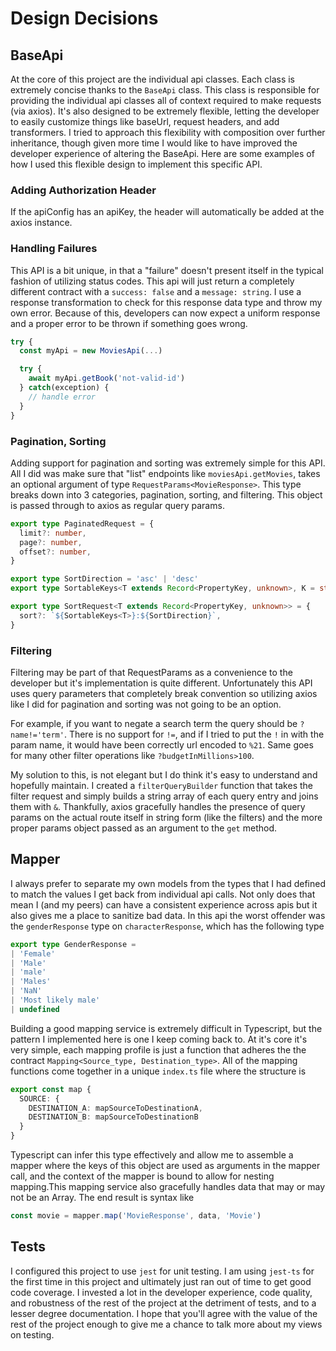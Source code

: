 # Design Decisions

## BaseApi

At the core of this project are the individual api classes. Each class is extremely concise thanks to the `BaseApi` class. This class is responsible for providing the individual api classes all of context required to make requests (via axios). It's also designed to be extremely flexible, letting the developer to easily customize things like baseUrl, request headers, and add transformers. I tried to approach this flexibility with composition over further inheritance, though given more time I would like to have improved the developer experience of altering the BaseApi. Here are some examples of how I used this flexible design to implement this specific API.

### Adding Authorization Header

If the apiConfig has an apiKey, the header will automatically be added at the axios instance.

### Handling Failures

This API is a bit unique, in that a "failure" doesn't present itself in the typical fashion of utilizing status codes. This api will just return a completely different contract with a `success: false` and a `message: string`. I use a response transformation to check for this response data type and throw my own error. Because of this, developers can now expect a uniform response and a proper error to be thrown if something goes wrong.

```ts
try {
  const myApi = new MoviesApi(...)

  try {
    await myApi.getBook('not-valid-id')
  } catch(exception) {
    // handle error
  }
}
```

### Pagination, Sorting

Adding support for pagination and sorting was extremely simple for this API. All I did was make sure that "list" endpoints like `moviesApi.getMovies`, takes an optional argument of type `RequestParams<MovieResponse>`. This type breaks down into 3 categories, pagination, sorting, and filtering. This object is passed through to axios as regular query params.

```ts
export type PaginatedRequest = {
  limit?: number,
  page?: number,
  offset?: number,
}
```

```ts
export type SortDirection = 'asc' | 'desc'
export type SortableKeys<T extends Record<PropertyKey, unknown>, K = string & Exclude<keyof T, '_id'>> = K

export type SortRequest<T extends Record<PropertyKey, unknown>> = {
  sort?: `${SortableKeys<T>}:${SortDirection}`,
}
```

### Filtering

Filtering may be part of that RequestParams as a convenience to the developer but it's implementation is quite different. Unfortunately this API uses query parameters that completely break convention so utilizing axios like I did for pagination and sorting was not going to be an option. 

For example, if you want to negate a search term the query should be `?name!='term'`. There is no support for `!=`, and if I tried to put the `!` in with the param name, it would have been correctly url encoded to `%21`. Same goes for many other filter operations like `?budgetInMillions>100`.

My solution to this, is not elegant but I do think it's easy to understand and hopefully maintain. I created a `filterQueryBuilder` function that takes the filter request and simply builds a string array of each query entry and joins them with `&`. Thankfully, axios gracefully handles the presence of query params on the actual route itself in string form (like the filters) and the more proper params object passed as an argument to the `get` method.

## Mapper

I always prefer to separate my own models from the types that I had defined to match the values I get back from individual api calls. Not only does that mean I (and my peers) can have a consistent experience across apis but it also gives me a place to sanitize bad data. In this api the worst offender was the `genderResponse` type on `characterResponse`, which has the following type

```ts
export type GenderResponse =
| 'Female'
| 'Male'
| 'male'
| 'Males'
| 'NaN'
| 'Most likely male'
| undefined
```

Building a good mapping service is extremely difficult in Typescript, but the pattern I implemented here is one I keep coming back to. At it's core it's very simple, each mapping profile is just a function that adheres the the contract `Mapping<Source_type, Destination_type>`. All of the mapping functions come together in a unique `index.ts` file where the structure is

```ts
export const map {
  SOURCE: { 
    DESTINATION_A: mapSourceToDestinationA,
    DESTINATION_B: mapSourceToDestinationB
  }
}
```

Typescript can infer this type effectively and allow me to assemble a mapper where the keys of this object are used as arguments in the mapper call, and the context of the mapper is bound to allow for nesting mapping.This mapping service also gracefully handles data that may or may not be an Array. The end result is syntax like 

```ts
const movie = mapper.map('MovieResponse', data, 'Movie')
```

## Tests

I configured this project to use `jest` for unit testing. I am using `jest-ts` for the first time in this project and ultimately just ran out of time to get good code coverage. I invested a lot in the developer experience, code quality, and robustness of the rest of the project at the detriment of tests, and to a lesser degree documentation. I hope that you'll agree with the value of the rest of the project enough to give me a chance to talk more about my views on testing.
